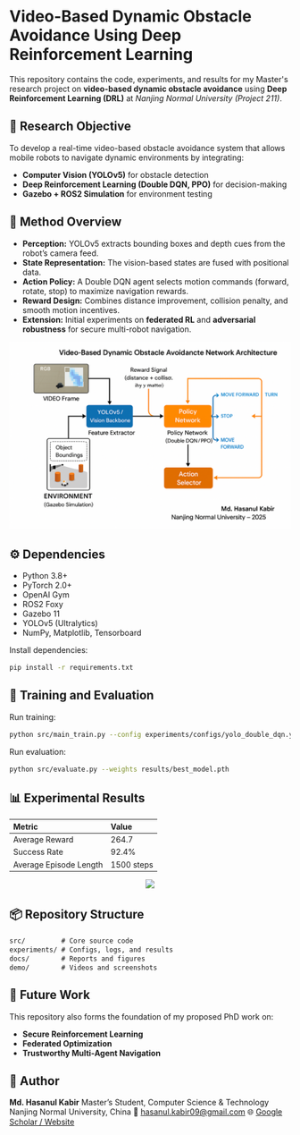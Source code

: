 # Video-Based Dynamic Obstacle Avoidance Using Deep Reinforcement Learning

This repository contains the code, experiments, and results for my Master's research project on **video-based dynamic obstacle avoidance** using **Deep Reinforcement Learning (DRL)** at *Nanjing Normal University (Project 211)*.

## 🎯 Research Objective
To develop a real-time video-based obstacle avoidance system that allows mobile robots to navigate dynamic environments by integrating:
- **Computer Vision (YOLOv5)** for obstacle detection
- **Deep Reinforcement Learning (Double DQN, PPO)** for decision-making
- **Gazebo + ROS2 Simulation** for environment testing

## 🧠 Method Overview
- **Perception:** YOLOv5 extracts bounding boxes and depth cues from the robot’s camera feed.
- **State Representation:** The vision-based states are fused with positional data.
- **Action Policy:** A Double DQN agent selects motion commands (forward, rotate, stop) to maximize navigation rewards.
- **Reward Design:** Combines distance improvement, collision penalty, and smooth motion incentives.
- **Extension:** Initial experiments on **federated RL** and **adversarial robustness** for secure multi-robot navigation.

<p align="center">
  <img src="docs/network_architecture.png" width="600">
</p>

## ⚙️ Dependencies
- Python 3.8+
- PyTorch 2.0+
- OpenAI Gym
- ROS2 Foxy
- Gazebo 11
- YOLOv5 (Ultralytics)
- NumPy, Matplotlib, Tensorboard

Install dependencies:
```bash
pip install -r requirements.txt
````

## 🚀 Training and Evaluation

Run training:

```bash
python src/main_train.py --config experiments/configs/yolo_double_dqn.yaml
```

Run evaluation:

```bash
python src/evaluate.py --weights results/best_model.pth
```

## 📊 Experimental Results

| Metric                 | Value      |
| :--------------------- | :--------- |
| Average Reward         | 264.7      |
| Success Rate           | 92.4%      |
| Average Episode Length | 1500 steps |

<p align="center">
  <img src="experiments/logs/run_2025_01/ reward_curve.png" width="450">
</p>

## 📦 Repository Structure

```
src/         # Core source code
experiments/ # Configs, logs, and results
docs/        # Reports and figures
demo/        # Videos and screenshots
```

## 🧩 Future Work

This repository also forms the foundation of my proposed PhD work on:

* **Secure Reinforcement Learning**
* **Federated Optimization**
* **Trustworthy Multi-Agent Navigation**

## 👤 Author

**Md. Hasanul Kabir**
Master’s Student, Computer Science & Technology
Nanjing Normal University, China
📧 [hasanul.kabir09@gmail.com](mailto:hasanul.kabir09@gmail.com)
🌐 [Google Scholar / Website](https://sites.google.com/view/md-hasanul-kabir)
